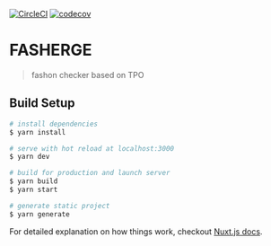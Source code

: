 [![CircleCI](https://circleci.com/gh/mks1412/fasherge.svg?style=svg&circle-token=37420c89c752ce047a4d21198e943f35c1d87408)](https://circleci.com/gh/mks1412/fasherge)
[![codecov](https://codecov.io/gh/mks1412/fasherge/branch/master/graph/badge.svg)](https://codecov.io/gh/mks1412/fasherge)

# FASHERGE

> fashon checker based on TPO

## Build Setup

``` bash
# install dependencies
$ yarn install

# serve with hot reload at localhost:3000
$ yarn dev

# build for production and launch server
$ yarn build
$ yarn start

# generate static project
$ yarn generate
```

For detailed explanation on how things work, checkout [Nuxt.js docs](https://nuxtjs.org).
